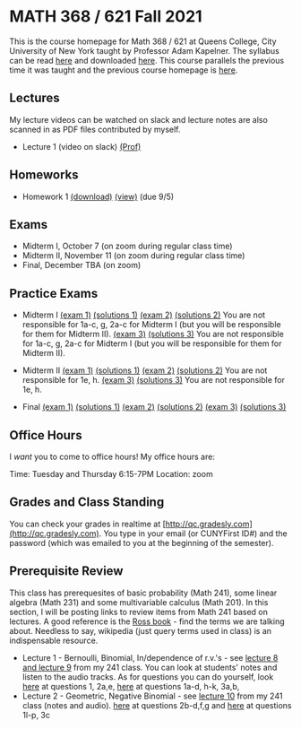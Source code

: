 # MATH 368 / 621 Fall 2021

This is the course homepage for Math 368 / 621 at Queens College, City University of New York taught by Professor Adam Kapelner. The syllabus can be read [here](https://github.com/kapelner/QC_Math_368_Fall_2021/blob/master/syllabus/syllabus.pdf) and downloaded [here](https://raw.githubusercontent.com/kapelner/QC_Math_368_Fall_2021/master/syllabus/syllabus.pdf). This course parallels the previous time it was taught and the previous course homepage is [here](https://github.com/kapelner/QC_Math_621_Fall_2020).

## Lectures

My lecture videos can be watched on slack and lecture notes are also scanned in as PDF files contributed by myself.

<!--
* Lecture 23 (video on slack) [(Jessica Tobar)](https://github.com/kapelner/QC_Math_368_Fall_2021/blob/master/lectures/lec23tobar.pdf) [(Julio Zola)](https://github.com/kapelner/QC_Math_368_Fall_2021/blob/master/lectures/lec23zola.pdf) [(Sharmin Khan)](https://github.com/kapelner/QC_Math_368_Fall_2021/blob/master/lectures/lec23khan.pdf) [(Christian Guaraca)](https://github.com/kapelner/QC_Math_368_Fall_2021/blob/master/lectures/lec23guaraca.pdf) [(Abu Ilboudo)](https://github.com/kapelner/QC_Math_368_Fall_2021/blob/master/lectures/lec23ilboudo.pdf) [(ProfA)](https://github.com/kapelner/QC_Math_368_Fall_2021/blob/master/lectures/lec23akap.pdf) [(ProfB)](https://github.com/kapelner/QC_Math_368_Fall_2021/blob/master/lectures/lec23bkap.pdf) 
* Lecture 22 (video on slack) [(Abu Ilboudo)](https://github.com/kapelner/QC_Math_368_Fall_2021/blob/master/lectures/lec22ilboudo.pdf) [(Julio Zola)](https://github.com/kapelner/QC_Math_368_Fall_2021/blob/master/lectures/lec22zola.pdf) [(Seonwha Cho)](https://github.com/kapelner/QC_Math_368_Fall_2021/blob/master/lectures/lec22cho.pdf) [(Sharmin Khan)](https://github.com/kapelner/QC_Math_368_Fall_2021/blob/master/lectures/lec22khan.pdf) [(ProfA)](https://github.com/kapelner/QC_Math_368_Fall_2021/blob/master/lectures/lec22akap.pdf) [(ProfB)](https://github.com/kapelner/QC_Math_368_Fall_2021/blob/master/lectures/lec22bkap.pdf) 
* Lecture 21 (video on slack) [(Abu Ilboudo)](https://github.com/kapelner/QC_Math_368_Fall_2021/blob/master/lectures/lec21ilboudo.pdf) [(Julio Zola)](https://github.com/kapelner/QC_Math_368_Fall_2021/blob/master/lectures/lec21zola.pdf) [(Sharmin Khan)](https://github.com/kapelner/QC_Math_368_Fall_2021/blob/master/lectures/lec21khan.pdf) [(Jessica Tobar)](https://github.com/kapelner/QC_Math_368_Fall_2021/blob/master/lectures/lec21tobar.pdf) [(Mercury Stills)](https://github.com/kapelner/QC_Math_368_Fall_2021/blob/master/lectures/lec21stills.pdf) [(Seonwha Cho)](https://github.com/kapelner/QC_Math_368_Fall_2021/blob/master/lectures/lec21cho.pdf) [(Michael Velez)](https://github.com/kapelner/QC_Math_368_Fall_2021/blob/master/lectures/lec21velez.pdf) [(Tama Chowdhury)](https://github.com/kapelner/QC_Math_368_Fall_2021/blob/master/lectures/lec21chowdhury.pdf)[(ProfA)](https://github.com/kapelner/QC_Math_368_Fall_2021/blob/master/lectures/lec21akap.pdf) [(ProfB)](https://github.com/kapelner/QC_Math_368_Fall_2021/blob/master/lectures/lec21bkap.pdf) 
* Lecture 20 (video on slack) [(Abu Ilboudo)](https://github.com/kapelner/QC_Math_368_Fall_2021/blob/master/lectures/lec20ilboudo.pdf) [(Brendan Gubbins)](https://github.com/kapelner/QC_Math_368_Fall_2021/blob/master/lectures/lec20gubbins.pdf) [(Sharmin Khan)](https://github.com/kapelner/QC_Math_368_Fall_2021/blob/master/lectures/lec20khan.pdf) [(Seonwha Cho)](https://github.com/kapelner/QC_Math_368_Fall_2021/blob/master/lectures/lec20cho.pdf) [(Julio Zola)](https://github.com/kapelner/QC_Math_368_Fall_2021/blob/master/lectures/lec20zola.pdf) [(Jessica Tobar)](https://github.com/kapelner/QC_Math_368_Fall_2021/blob/master/lectures/lec20tobar.pdf) [(Mercury Stills)](https://github.com/kapelner/QC_Math_368_Fall_2021/blob/master/lectures/lec20stills.pdf) [(Tama Chowdhury)](https://github.com/kapelner/QC_Math_368_Fall_2021/blob/master/lectures/lec20chowdhury.pdf)[(ProfA)](https://github.com/kapelner/QC_Math_368_Fall_2021/blob/master/lectures/lec20akap.pdf) [(ProfB)](https://github.com/kapelner/QC_Math_368_Fall_2021/blob/master/lectures/lec20bkap.pdf) 
* Lecture 19 (video on slack) [(Brendan Gubbins)](https://github.com/kapelner/QC_Math_368_Fall_2021/blob/master/lectures/lec19gubbins.pdf) [(Abu Ilboudo)](https://github.com/kapelner/QC_Math_368_Fall_2021/blob/master/lectures/lec19ilboudo.pdf) [(Julio Zola)](https://github.com/kapelner/QC_Math_368_Fall_2021/blob/master/lectures/lec19zola.pdf) [(Tama Chowdhury)](https://github.com/kapelner/QC_Math_368_Fall_2021/blob/master/lectures/lec19chowdhury.pdf) [(Seonwha Cho)](https://github.com/kapelner/QC_Math_368_Fall_2021/blob/master/lectures/lec19cho.pdf) [(Mercury Stills)](https://github.com/kapelner/QC_Math_368_Fall_2021/blob/master/lectures/lec19stills.pdf) [(ProfA)](https://github.com/kapelner/QC_Math_368_Fall_2021/blob/master/lectures/lec19akap.pdf) [(ProfB)](https://github.com/kapelner/QC_Math_368_Fall_2021/blob/master/lectures/lec19bkap.pdf) 
* Lecture 18 (video on slack) [(Brendan Gubbins)](https://github.com/kapelner/QC_Math_368_Fall_2021/blob/master/lectures/lec18gubbins.pdf) [(Jessica Tobar)](https://github.com/kapelner/QC_Math_368_Fall_2021/blob/master/lectures/lec18tobar.pdf) [(Sharmin Khan)](https://github.com/kapelner/QC_Math_368_Fall_2021/blob/master/lectures/lec18khan.pdf) [(Tama Chowdhury)](https://github.com/kapelner/QC_Math_368_Fall_2021/blob/master/lectures/lec18chowdhury.pdf) [(Julio Zola)](https://github.com/kapelner/QC_Math_368_Fall_2021/blob/master/lectures/lec18zola.pdf) [(Mercury Stills)](https://github.com/kapelner/QC_Math_368_Fall_2021/blob/master/lectures/lec18stills.pdf) [(ProfA)](https://github.com/kapelner/QC_Math_368_Fall_2021/blob/master/lectures/lec18akap.pdf) [(ProfB)](https://github.com/kapelner/QC_Math_368_Fall_2021/blob/master/lectures/lec18bkap.pdf) 
* Lecture 17 (video on slack) [(Marin Azhar)](https://github.com/kapelner/QC_Math_368_Fall_2021/blob/master/lectures/lec17azhar.pdf) [(Asmaa Mohamed)](https://github.com/kapelner/QC_Math_368_Fall_2021/blob/master/lectures/lec17mohamed.pdf) [(Julio Zola)](https://github.com/kapelner/QC_Math_368_Fall_2021/blob/master/lectures/lec17zola.pdf) [(Abu Ilboudo)](https://github.com/kapelner/QC_Math_368_Fall_2021/blob/master/lectures/lec17ilboudo.pdf) [(Tama Chowdhury)](https://github.com/kapelner/QC_Math_368_Fall_2021/blob/master/lectures/lec17chowdhury.pdf) [(Jessica Tobar)](https://github.com/kapelner/QC_Math_368_Fall_2021/blob/master/lectures/lec17tobar.pdf) [(Mercury Stills)](https://github.com/kapelner/QC_Math_368_Fall_2021/blob/master/lectures/lec17stills.pdf) [(ProfA)](https://github.com/kapelner/QC_Math_368_Fall_2021/blob/master/lectures/lec17akap.pdf) [(ProfB)](https://github.com/kapelner/QC_Math_368_Fall_2021/blob/master/lectures/lec17bkap.pdf) 
* Lecture 16 (video on slack) [(Asmaa Mohamed)](https://github.com/kapelner/QC_Math_368_Fall_2021/blob/master/lectures/lec16mohamed.pdf) [(Brendan Gubbins)](https://github.com/kapelner/QC_Math_368_Fall_2021/blob/master/lectures/lec16gubbins.pdf) [(Tama Chowdhury)](https://github.com/kapelner/QC_Math_368_Fall_2021/blob/master/lectures/lec16chowdhury.pdf) [(Julio Zola)](https://github.com/kapelner/QC_Math_368_Fall_2021/blob/master/lectures/lec16zola.pdf) [(Mercury Stills)](https://github.com/kapelner/QC_Math_368_Fall_2021/blob/master/lectures/lec16stills.pdf) [(ProfA)](https://github.com/kapelner/QC_Math_368_Fall_2021/blob/master/lectures/lec16akap.pdf) [(ProfB)](https://github.com/kapelner/QC_Math_368_Fall_2021/blob/master/lectures/lec16bkap.pdf) 
* Lecture 15 (video on slack) [(Alin Carrera)](https://github.com/kapelner/QC_Math_368_Fall_2021/blob/master/lectures/lec15carrera.pdf) [(Abu Ilboudo)](https://github.com/kapelner/QC_Math_368_Fall_2021/blob/master/lectures/lec15ilboudo.pdf) [(Asmaa Mohamed)](https://github.com/kapelner/QC_Math_368_Fall_2021/blob/master/lectures/lec15mohamed.pdf) [(Julio Zola)](https://github.com/kapelner/QC_Math_368_Fall_2021/blob/master/lectures/lec15zola.pdf) [(Sharmin Khan)](https://github.com/kapelner/QC_Math_368_Fall_2021/blob/master/lectures/lec15khan.pdf) [(Seonwha Cho)](https://github.com/kapelner/QC_Math_368_Fall_2021/blob/master/lectures/lec15cho.pdf) [(Christella Nissanthan)](https://github.com/kapelner/QC_Math_368_Fall_2021/blob/master/lectures/lec15nissanthan.pdf) [(Tama Chowdhury)](https://github.com/kapelner/QC_Math_368_Fall_2021/blob/master/lectures/lec15chowdhury.pdf) [(ProfA)](https://github.com/kapelner/QC_Math_368_Fall_2021/blob/master/lectures/lec15akap.pdf) [(ProfB)](https://github.com/kapelner/QC_Math_368_Fall_2021/blob/master/lectures/lec15bkap.pdf) 
* Lecture 14 (video on slack) [(Brendan Gubbins)](https://github.com/kapelner/QC_Math_368_Fall_2021/blob/master/lectures/lec14gubbins.pdf) [(Marin Azhar)](https://github.com/kapelner/QC_Math_368_Fall_2021/blob/master/lectures/lec14azhar.pdf) [(Christella Nissanthan)](https://github.com/kapelner/QC_Math_368_Fall_2021/blob/master/lectures/lec14nissanthan.pdf) [(Abu Ilboudo)](https://github.com/kapelner/QC_Math_368_Fall_2021/blob/master/lectures/lec14ilboudo.pdf) [(Julio Zola)](https://github.com/kapelner/QC_Math_368_Fall_2021/blob/master/lectures/lec14zola.pdf) [(Frank Palma)](https://github.com/kapelner/QC_Math_368_Fall_2021/blob/master/lectures/lec14palma.pdf) [(Sharmin Khan)](https://github.com/kapelner/QC_Math_368_Fall_2021/blob/master/lectures/lec14khan.pdf) [(ProfA)](https://github.com/kapelner/QC_Math_368_Fall_2021/blob/master/lectures/lec14akap.pdf) [(ProfB)](https://github.com/kapelner/QC_Math_368_Fall_2021/blob/master/lectures/lec14bkap.pdf) 
* Lecture 13 (video on slack) [(Abu Ilboudo)](https://github.com/kapelner/QC_Math_368_Fall_2021/blob/master/lectures/lec13ilboudo.pdf) [(Brendan Gubbins)](https://github.com/kapelner/QC_Math_368_Fall_2021/blob/master/lectures/lec13gubbins.pdf) [(Asmaa Mohamed)](https://github.com/kapelner/QC_Math_368_Fall_2021/blob/master/lectures/lec13mohamed.pdf) [(Seonwha Cho)](https://github.com/kapelner/QC_Math_368_Fall_2021/blob/master/lectures/lec13cho.pdf) [(Julio Zola)](https://github.com/kapelner/QC_Math_368_Fall_2021/blob/master/lectures/lec13zola.pdf) [(Max Ma)](https://github.com/kapelner/QC_Math_368_Fall_2021/blob/master/lectures/lec13ma.pdf) [(Christella Nissanthan)](https://github.com/kapelner/QC_Math_368_Fall_2021/blob/master/lectures/lec13nissanthan.pdf) [(Tama Chowdhury)](https://github.com/kapelner/QC_Math_368_Fall_2021/blob/master/lectures/lec13chowdhury.pdf) [(ProfA)](https://github.com/kapelner/QC_Math_368_Fall_2021/blob/master/lectures/lec13akap.pdf) [(ProfB)](https://github.com/kapelner/QC_Math_368_Fall_2021/blob/master/lectures/lec13bkap.pdf) 
* Lecture 12 (video on slack) [(Marin Azhar)](https://github.com/kapelner/QC_Math_368_Fall_2021/blob/master/lectures/lec12azhar.pdf) [(Brendan Gubbins)](https://github.com/kapelner/QC_Math_368_Fall_2021/blob/master/lectures/lec12gubbins.pdf) [(Jessica Tobar)](https://github.com/kapelner/QC_Math_368_Fall_2021/blob/master/lectures/lec12tobar.pdf) [(Seonwha Cho)](https://github.com/kapelner/QC_Math_368_Fall_2021/blob/master/lectures/lec12cho.pdf) [(Frank Palma)](https://github.com/kapelner/QC_Math_368_Fall_2021/blob/master/lectures/lec12palma.pdf) [(Julio Zola)](https://github.com/kapelner/QC_Math_368_Fall_2021/blob/master/lectures/lec12zola.pdf) [(Abu Ilboudo)](https://github.com/kapelner/QC_Math_368_Fall_2021/blob/master/lectures/lec12ilboudo.pdf) [(Christella Nissanthan)](https://github.com/kapelner/QC_Math_368_Fall_2021/blob/master/lectures/lec12nissanthan.pdf) [(Tama Chowdhury)](https://github.com/kapelner/QC_Math_368_Fall_2021/blob/master/lectures/lec12chowdhury.pdf) [(Max Ma)](https://github.com/kapelner/QC_Math_368_Fall_2021/blob/master/lectures/lec12ma.pdf) [(ProfA)](https://github.com/kapelner/QC_Math_368_Fall_2021/blob/master/lectures/lec12akap.pdf) [(ProfB)](https://github.com/kapelner/QC_Math_368_Fall_2021/blob/master/lectures/lec12bkap.pdf) 
* Lecture 11 (video on slack) [(Brendan Gubbins)](https://github.com/kapelner/QC_Math_368_Fall_2021/blob/master/lectures/lec11gubbins.pdf) [(Asmaa Mohamed)](https://github.com/kapelner/QC_Math_368_Fall_2021/blob/master/lectures/lec11mohamed.pdf) [(Sharmin Khan)](https://github.com/kapelner/QC_Math_368_Fall_2021/blob/master/lectures/lec11khan.pdf) [(Julio Zola)](https://github.com/kapelner/QC_Math_368_Fall_2021/blob/master/lectures/lec11zola.pdf) [(Abu Ilboudo)](https://github.com/kapelner/QC_Math_368_Fall_2021/blob/master/lectures/lec11ilboudo.pdf) [(Christella Nissanthan)](https://github.com/kapelner/QC_Math_368_Fall_2021/blob/master/lectures/lec11nissanthan.pdf) [(Max Ma)](https://github.com/kapelner/QC_Math_368_Fall_2021/blob/master/lectures/lec11ma.pdf) [(ProfA)](https://github.com/kapelner/QC_Math_368_Fall_2021/blob/master/lectures/lec11akap.pdf) [(ProfB)](https://github.com/kapelner/QC_Math_368_Fall_2021/blob/master/lectures/lec11bkap.pdf) 
* Lecture 10 (video on slack) [(Abu Ilboudo)](https://github.com/kapelner/QC_Math_368_Fall_2021/blob/master/lectures/lec10ilboudo.pdf) [(Jessica Tobar)](https://github.com/kapelner/QC_Math_368_Fall_2021/blob/master/lectures/lec10tobar.pdf) [(Brendan Gubbins)](https://github.com/kapelner/QC_Math_368_Fall_2021/blob/master/lectures/lec10gubbins.pdf) [(Marin Azhar)](https://github.com/kapelner/QC_Math_368_Fall_2021/blob/master/lectures/lec10azhar.pdf) [(Asmaa Mohamed)](https://github.com/kapelner/QC_Math_368_Fall_2021/blob/master/lectures/lec10mohamed.pdf) [(Alin Carrera)](https://github.com/kapelner/QC_Math_368_Fall_2021/blob/master/lectures/lec10carrera.pdf) [(Frank Palma)](https://github.com/kapelner/QC_Math_368_Fall_2021/blob/master/lectures/lec10palma.pdf) [(Christella Nissanthan)](https://github.com/kapelner/QC_Math_368_Fall_2021/blob/master/lectures/lec10nissanthan.pdf) [(Tama Chowdhury)](https://github.com/kapelner/QC_Math_368_Fall_2021/blob/master/lectures/lec10chowdhury.pdf) [(Julio Zola)](https://github.com/kapelner/QC_Math_368_Fall_2021/blob/master/lectures/lec10zola.pdf) [(Max Ma)](https://github.com/kapelner/QC_Math_368_Fall_2021/blob/master/lectures/lec10ma.pdf) [(ProfA)](https://github.com/kapelner/QC_Math_368_Fall_2021/blob/master/lectures/lec10akap.pdf) [(ProfB)](https://github.com/kapelner/QC_Math_368_Fall_2021/blob/master/lectures/lec10bkap.pdf)
* Lecture 9 (video on slack) [(Brendan Gubbins)](https://github.com/kapelner/QC_Math_368_Fall_2021/blob/master/lectures/lec09gubbins.pdf) [(Asmaa Mohamed)](https://github.com/kapelner/QC_Math_368_Fall_2021/blob/master/lectures/lec09mohamed.pdf) [(Seonwha Cho)](https://github.com/kapelner/QC_Math_368_Fall_2021/blob/master/lectures/lec09cho.pdf) [(Abu Ilboudo)](https://github.com/kapelner/QC_Math_368_Fall_2021/blob/master/lectures/lec09ilboudo.pdf) [(Frank Palma)](https://github.com/kapelner/QC_Math_368_Fall_2021/blob/master/lectures/lec09palma.pdf) [(Mamataz Rubab)](https://github.com/kapelner/QC_Math_368_Fall_2021/blob/master/lectures/lec09rubab.pdf) [(Tama Chowdhury)](https://github.com/kapelner/QC_Math_368_Fall_2021/blob/master/lectures/lec09chowdhury.pdf) [(Christella Nissanthan)](https://github.com/kapelner/QC_Math_368_Fall_2021/blob/master/lectures/lec09nissanthan.pdf) [(Julio Zola)](https://github.com/kapelner/QC_Math_368_Fall_2021/blob/master/lectures/lec09zola.pdf) [(Max Ma)](https://github.com/kapelner/QC_Math_368_Fall_2021/blob/master/lectures/lec09ma.pdf) [(ProfA)](https://github.com/kapelner/QC_Math_368_Fall_2021/blob/master/lectures/lec09akap.pdf) [(ProfB)](https://github.com/kapelner/QC_Math_368_Fall_2021/blob/master/lectures/lec09bkap.pdf) 
* Lecture 8 (video on slack) [(Jessica Tobar)](https://github.com/kapelner/QC_Math_368_Fall_2021/blob/master/lectures/lec08tobar.pdf) [(Mamataz Rubab)](https://github.com/kapelner/QC_Math_368_Fall_2021/blob/master/lectures/lec08rubab.pdf) [(Abu Ilboudo)](https://github.com/kapelner/QC_Math_368_Fall_2021/blob/master/lectures/lec08ilboudo.pdf) [(Brendan Gubbins)](https://github.com/kapelner/QC_Math_368_Fall_2021/blob/master/lectures/lec08gubbins.pdf) [(Julio Zola)](https://github.com/kapelner/QC_Math_368_Fall_2021/blob/master/lectures/lec08zola.pdf) [(Marin Azhar)](https://github.com/kapelner/QC_Math_368_Fall_2021/blob/master/lectures/lec08azhar.pdf) [(Frank Palma)](https://github.com/kapelner/QC_Math_368_Fall_2021/blob/master/lectures/lec08palma.pdf) [(Asmaa Mohamed)](https://github.com/kapelner/QC_Math_368_Fall_2021/blob/master/lectures/lec08mohamed.pdf) [(Tama Chowdhury)](https://github.com/kapelner/QC_Math_368_Fall_2021/blob/master/lectures/lec08chowdhury.pdf) [(Max Ma)](https://github.com/kapelner/QC_Math_368_Fall_2021/blob/master/lectures/lec08ma.pdf) [(Christella Nissanthan)](https://github.com/kapelner/QC_Math_368_Fall_2021/blob/master/lectures/lec08nissanthan.pdf) [(ProfA)](https://github.com/kapelner/QC_Math_368_Fall_2021/blob/master/lectures/lec08akap.pdf) [(ProfB)](https://github.com/kapelner/QC_Math_368_Fall_2021/blob/master/lectures/lec08bkap.pdf) 
* Lecture 7 (video on slack) [(Marin Azhar)](https://github.com/kapelner/QC_Math_368_Fall_2021/blob/master/lectures/lec07azhar.pdf) [(Brendan Gubbins)](https://github.com/kapelner/QC_Math_368_Fall_2021/blob/master/lectures/lec07gubbins.pdf) [(Asmaa Mohamed)](https://github.com/kapelner/QC_Math_368_Fall_2021/blob/master/lectures/lec07mohamed.pdf) [(Jessica Tobar)](https://github.com/kapelner/QC_Math_368_Fall_2021/blob/master/lectures/lec07tobar.pdf) [(Alin Carrera)](https://github.com/kapelner/QC_Math_368_Fall_2021/blob/master/lectures/lec07carrera.pdf) [(Frank Palma)](https://github.com/kapelner/QC_Math_368_Fall_2021/blob/master/lectures/lec07palma.pdf) [(Julio Zola)](https://github.com/kapelner/QC_Math_368_Fall_2021/blob/master/lectures/lec07zola.pdf) [(Tama Chowdhury)](https://github.com/kapelner/QC_Math_368_Fall_2021/blob/master/lectures/lec07chowdhury.pdf) [(Abu Ilboudo)](https://github.com/kapelner/QC_Math_368_Fall_2021/blob/master/lectures/lec07ilboudo.pdf) [(Mamataz Rubab)](https://github.com/kapelner/QC_Math_368_Fall_2021/blob/master/lectures/lec07rubab.pdf) [(Max Ma)](https://github.com/kapelner/QC_Math_368_Fall_2021/blob/master/lectures/lec07ma.pdf) [(Christella Nissanthan)](https://github.com/kapelner/QC_Math_368_Fall_2021/blob/master/lectures/lec07nissanthan.pdf) [(ProfA)](https://github.com/kapelner/QC_Math_368_Fall_2021/blob/master/lectures/lec07akap.pdf) [(ProfB)](https://github.com/kapelner/QC_Math_368_Fall_2021/blob/master/lectures/lec07bkap.pdf)
* Lecture 6 (video on slack) [(Brendan Gubbins)](https://github.com/kapelner/QC_Math_368_Fall_2021/blob/master/lectures/lec06gubbins.pdf) [(Mamataz Rubab)](https://github.com/kapelner/QC_Math_368_Fall_2021/blob/master/lectures/lec06rubab.pdf) [(Jessica Tobar)](https://github.com/kapelner/QC_Math_368_Fall_2021/blob/master/lectures/lec06tobar.pdf) [(Marin Azhar)](https://github.com/kapelner/QC_Math_368_Fall_2021/blob/master/lectures/lec06azhar.pdf) [(Alin Carrera)](https://github.com/kapelner/QC_Math_368_Fall_2021/blob/master/lectures/lec06carrera.pdf) [(Seonwha Cho)](https://github.com/kapelner/QC_Math_368_Fall_2021/blob/master/lectures/lec06cho.pdf) [(Max Ma)](https://github.com/kapelner/QC_Math_368_Fall_2021/blob/master/lectures/lec06ma.pdf) [(Tama Chowdhury)](https://github.com/kapelner/QC_Math_368_Fall_2021/blob/master/lectures/lec06chowdhury.pdf) [(Julio Zola)](https://github.com/kapelner/QC_Math_368_Fall_2021/blob/master/lectures/lec06zola.pdf) [(Christella Nissanthan)](https://github.com/kapelner/QC_Math_368_Fall_2021/blob/master/lectures/lec06nissanthan.pdf) [(ProfA)](https://github.com/kapelner/QC_Math_368_Fall_2021/blob/master/lectures/lec06akap.pdf) [(Abu Ilboudo)](https://github.com/kapelner/QC_Math_368_Fall_2021/blob/master/lectures/lec06ilboudo.pdf) [(ProfB)](https://github.com/kapelner/QC_Math_368_Fall_2021/blob/master/lectures/lec06bkap.pdf) 
* Lecture 5 (video on slack) [(Brendan Gubbins)](https://github.com/kapelner/QC_Math_368_Fall_2021/blob/master/lectures/lec04gubbins.pdf) [(Marin Azhar)](https://github.com/kapelner/QC_Math_368_Fall_2021/blob/master/lectures/lec05azhar.pdf) [(Max Ma)](https://github.com/kapelner/QC_Math_368_Fall_2021/blob/master/lectures/lec05ma.pdf) [(Asmaa Mohamed)](https://github.com/kapelner/QC_Math_368_Fall_2021/blob/master/lectures/lec05mohamed.pdf) [(Alin Carrera)](https://github.com/kapelner/QC_Math_368_Fall_2021/blob/master/lectures/lec05carrera.pdf) [(Frank Palma)](https://github.com/kapelner/QC_Math_368_Fall_2021/blob/master/lectures/lec05palma.pdf) [(Julio Zola)](https://github.com/kapelner/QC_Math_368_Fall_2021/blob/master/lectures/lec05zola.pdf) [(Christella Nissanthan)](https://github.com/kapelner/QC_Math_368_Fall_2021/blob/master/lectures/lec05nissanthan.pdf) [(ProfA)](https://github.com/kapelner/QC_Math_368_Fall_2021/blob/master/lectures/lec05akap.pdf) [(Seonwha Cho)](https://github.com/kapelner/QC_Math_368_Fall_2021/blob/master/lectures/lec05cho.pdf) [(Tama Chowdhury)](https://github.com/kapelner/QC_Math_368_Fall_2021/blob/master/lectures/lec05chowdhury.pdf) [(ProfB)](https://github.com/kapelner/QC_Math_368_Fall_2021/blob/master/lectures/lec05bkap.pdf)
* Lecture 4 (video on slack) [(Brendan Gubbins)](https://github.com/kapelner/QC_Math_368_Fall_2021/blob/master/lectures/lec04gubbins.pdf) [(Jessica Tobar)](https://github.com/kapelner/QC_Math_368_Fall_2021/blob/master/lectures/lec04tobar.pdf) [(Mamataz Rubab)](https://github.com/kapelner/QC_Math_368_Fall_2021/blob/master/lectures/lec04rubab.pdf) [(Malka Danese)](https://github.com/kapelner/QC_Math_368_Fall_2021/blob/master/lectures/lec04danese.pdf) [(Alin Carrera)](https://github.com/kapelner/QC_Math_368_Fall_2021/blob/master/lectures/lec04carrera.pdf) [(Frank Palma)](https://github.com/kapelner/QC_Math_368_Fall_2021/blob/master/lectures/lec04palma.pdf) [(Marin Azhar)](https://github.com/kapelner/QC_Math_368_Fall_2021/blob/master/lectures/lec04azhar.pdf) [(Abu Ilboudo)](https://github.com/kapelner/QC_Math_368_Fall_2021/blob/master/lectures/lec04ilboudo.pdf) [(Julio Zola)](https://github.com/kapelner/QC_Math_368_Fall_2021/blob/master/lectures/lec04zola.pdf) [(Christella Nissanthan)](https://github.com/kapelner/QC_Math_368_Fall_2021/blob/master/lectures/lec04nissanthan.pdf) [(ProfA)](https://github.com/kapelner/QC_Math_368_Fall_2021/blob/master/lectures/lec04akap.pdf) [(ProfB)](https://github.com/kapelner/QC_Math_368_Fall_2021/blob/master/lectures/lec04bkap.pdf)
* Lecture 3 (video on slack) [(Jessica Tobar)](https://github.com/kapelner/QC_Math_368_Fall_2021/blob/master/lectures/lec03tobar.pdf) [(Mamataz Rubab)](https://github.com/kapelner/QC_Math_368_Fall_2021/blob/master/lectures/lec03rubab.pdf) [(Frank Palma)](https://github.com/kapelner/QC_Math_368_Fall_2021/blob/master/lectures/lec03palma.pdf) [(Victoria Tai)](https://github.com/kapelner/QC_Math_368_Fall_2021/blob/master/lectures/lec03tai.pdf) [(Alin Carrera)](https://github.com/kapelner/QC_Math_368_Fall_2021/blob/master/lectures/lec03carrera.pdf) [(Asmaa Mohamed)](https://github.com/kapelner/QC_Math_368_Fall_2021/blob/master/lectures/lec03mohamed.pdf) [(Christella Nissanthan)](https://github.com/kapelner/QC_Math_368_Fall_2021/blob/master/lectures/lec03nissanthan.pdf) [(ProfA)](https://github.com/kapelner/QC_Math_368_Fall_2021/blob/master/lectures/lec03akap.pdf) [(Tama Chowdhury)](https://github.com/kapelner/QC_Math_368_Fall_2021/blob/master/lectures/lec03chowdhury.pdf) [(Julio Zola)](https://github.com/kapelner/QC_Math_368_Fall_2021/blob/master/lectures/lec03zola.pdf) [(Qin Chen)](https://github.com/kapelner/QC_Math_368_Fall_2021/blob/master/lectures/lec03chen.pdf) [(Tama Chowdhury)](https://github.com/kapelner/QC_Math_368_Fall_2021/blob/master/lectures/lec03chowdhury.pdf) [(ProfA)](https://github.com/kapelner/QC_Math_368_Fall_2021/blob/master/lectures/lec03akap.pdf) [(ProfB)](https://github.com/kapelner/QC_Math_368_Fall_2021/blob/master/lectures/lec03bkap.pdf)
* Lecture 2 (video on slack) [(Max Ma)](https://github.com/kapelner/QC_Math_368_Fall_2021/blob/master/lectures/lec02ma.pdf) [(Mamataz Rubab)](https://github.com/kapelner/QC_Math_368_Fall_2021/blob/master/lectures/lec02rubab.pdf) [(Julio Zola)](https://github.com/kapelner/QC_Math_368_Fall_2021/blob/master/lectures/lec02zola.pdf) [(Alin Carrera)](https://github.com/kapelner/QC_Math_368_Fall_2021/blob/master/lectures/lec02carrera.pdf) [(Frank Palma)](https://github.com/kapelner/QC_Math_368_Fall_2021/blob/master/lectures/lec02palma.pdf) [(Seth Marcus)](https://github.com/kapelner/QC_Math_368_Fall_2021/blob/master/lectures/lec02marcus.pdf) [(Brendan Gubbins)](https://github.com/kapelner/QC_Math_368_Fall_2021/blob/master/lectures/lec02gubbins.pdf) [(Andrew Claros)](https://github.com/kapelner/QC_Math_368_Fall_2021/blob/master/lectures/lec02claros.pdf) [(Tama Chowdhury)](https://github.com/kapelner/QC_Math_368_Fall_2021/blob/master/lectures/lec02chowdhury.pdf) [(ProfA)](https://github.com/kapelner/QC_Math_368_Fall_2021/blob/master/lectures/lec02akap.pdf) [(Christian Guaraca)](https://github.com/kapelner/QC_Math_368_Fall_2021/blob/master/lectures/lec02guaraca.pdf) [(Christella Nissanthan)](https://github.com/kapelner/QC_Math_368_Fall_2021/blob/master/lectures/lec02nissanthan.pdf) [(Qin Chen)](https://github.com/kapelner/QC_Math_368_Fall_2021/blob/master/lectures/lec02chen.pdf) [(ProfA)](https://github.com/kapelner/QC_Math_368_Fall_2021/blob/master/lectures/lec02akap.pdf) [(ProfB)](https://github.com/kapelner/QC_Math_368_Fall_2021/blob/master/lectures/lec02bkap.pdf)-->
* Lecture 1 (video on slack) [(Prof)](https://github.com/kapelner/QC_Math_368_Fall_2021/blob/master/lectures/lec01kap.pdf)


## Homeworks

<!--
* Homework 9 [(download)](https://github.com/kapelner/QC_Math_368_Fall_2021/blob/master/homeworks/hw09/hw09.pdf?raw=true) [(view)](https://github.com/kapelner/QC_Math_368_Fall_2021/blob/master/homeworks/hw09/hw09.pdf) (due 12/12)
* Homework 8 [(download)](https://github.com/kapelner/QC_Math_368_Fall_2021/blob/master/homeworks/hw08/hw08.pdf?raw=true) [(view)](https://github.com/kapelner/QC_Math_368_Fall_2021/blob/master/homeworks/hw08/hw08.pdf) (due 12/2)
* Homework 7 [(download)](https://github.com/kapelner/QC_Math_368_Fall_2021/blob/master/homeworks/hw07/hw07.pdf?raw=true) [(view)](https://github.com/kapelner/QC_Math_368_Fall_2021/blob/master/homeworks/hw07/hw07.pdf) (due 12/12)
* Homework 6 [(download)](https://github.com/kapelner/QC_Math_368_Fall_2021/blob/master/homeworks/hw06/hw06.pdf?raw=true) [(view)](https://github.com/kapelner/QC_Math_368_Fall_2021/blob/master/homeworks/hw06/hw06.pdf) (due 11/30)
* Homework 5 [(download)](https://github.com/kapelner/QC_Math_368_Fall_2021/blob/master/homeworks/hw05/hw05.pdf?raw=true) [(view)](https://github.com/kapelner/QC_Math_368_Fall_2021/blob/master/homeworks/hw05/hw05.pdf) (due 11/20)
* Homework 4 [(download)](https://github.com/kapelner/QC_Math_368_Fall_2021/blob/master/homeworks/hw04/hw04.pdf?raw=true) [(view)](https://github.com/kapelner/QC_Math_368_Fall_2021/blob/master/homeworks/hw04/hw04.pdf) (due 11/1)
* Homework 3 [(download)](https://github.com/kapelner/QC_Math_368_Fall_2021/blob/master/homeworks/hw03/hw03.pdf?raw=true) [(view)](https://github.com/kapelner/QC_Math_368_Fall_2021/blob/master/homeworks/hw03/hw03.pdf) (due 10/16)
* Homework 2 [(download)](https://github.com/kapelner/QC_Math_368_Fall_2021/blob/master/homeworks/hw02/hw02.pdf?raw=true) [(view)](https://github.com/kapelner/QC_Math_368_Fall_2021/blob/master/homeworks/hw02/hw02.pdf) (due 9/22)
-->
* Homework 1 [(download)](https://github.com/kapelner/QC_Math_368_Fall_2021/blob/master/homeworks/hw01/hw01.pdf?raw=true) [(view)](https://github.com/kapelner/QC_Math_368_Fall_2021/blob/master/homeworks/hw01/hw01.pdf) (due 9/5)

## Exams

* Midterm I, October 7 (on zoom during regular class time) 
* Midterm II, November 11 (on zoom during regular class time) 
* Final, December TBA (on zoom) 

## Practice Exams

* Midterm I [(exam 1)](https://github.com/kapelner/QC_Math_621_Fall_2020/blob/master/exams/midterm1/midterm1.pdf) [(solutions 1)](https://github.com/kapelner/QC_Math_621_Fall_2020/blob/master/exams/midterm1/midterm1_solutions.pdf) [(exam 2)](https://github.com/kapelner/QC_Math_621_Fall_2017/blob/master/exams/midterm1/midterm1.pdf) [(solutions 2)](https://github.com/kapelner/QC_Math_621_Fall_2017/blob/master/exams/midterm1/midterm1_solutions.pdf) You are not responsible for 1a-c, g, 2a-c for Midterm I (but you will be responsible for them for Midterm II). [(exam 3)](https://github.com/kapelner/QC_Math_621_Fall_2019/blob/master/exams/midterm1/midterm1.pdf) [(solutions 3)](https://github.com/kapelner/QC_Math_621_Fall_2019/blob/master/exams/midterm1/midterm1_solutions.pdf) You are not responsible for 1a-c, g, 2a-c for Midterm I (but you will be responsible for them for Midterm II).

* Midterm II [(exam 1)](https://github.com/kapelner/QC_Math_621_Fall_2020/blob/master/exams/midterm2/midterm2.pdf) [(solutions 1)](https://github.com/kapelner/QC_Math_621_Fall_2020/blob/master/exams/midterm2/midterm2_solutions.pdf) [(exam 2)](https://github.com/kapelner/QC_Math_621_Fall_2017/blob/master/exams/midterm2/midterm2.pdf) [(solutions 2)](https://github.com/kapelner/QC_Math_621_Fall_2017/blob/master/exams/midterm2/midterm2_solutions.pdf) You are not responsible for 1e, h. [(exam 3)](https://github.com/kapelner/QC_Math_621_Fall_2019/blob/master/exams/midterm2/midterm2.pdf) [(solutions 3)](https://github.com/kapelner/QC_Math_621_Fall_2019/blob/master/exams/midterm2/midterm2_solutions.pdf) You are not responsible for 1e, h.

* Final [(exam 1)](https://github.com/kapelner/QC_Math_621_Fall_2020/blob/master/exams/final/final.pdf) [(solutions 1)](https://github.com/kapelner/QC_Math_621_Fall_2020/blob/master/exams/final/final_solutions.pdf) [(exam 2)](https://github.com/kapelner/QC_Math_621_Fall_2017/blob/master/exams/final/final.pdf) [(solutions 2)](https://github.com/kapelner/QC_Math_621_Fall_2017/blob/master/exams/final/final_solutions.pdf) [(exam 3)](https://github.com/kapelner/QC_Math_621_Fall_2019/blob/master/exams/final/final.pdf) [(solutions 3)](https://github.com/kapelner/QC_Math_621_Fall_2019/blob/master/exams/final/final_solutions.pdf)

## Office Hours

I *want* you to come to office hours! My office hours are:

Time: Tuesday and Thursday 6:15-7PM
Location: zoom

<!--
The TA's (Tzipora Horowitz's) office hours are:

Time: Monday and Wednesday 6:20-6:50PM
Location: zoom
-->

## Grades and Class Standing

You can check your grades in realtime at [http://qc.gradesly.com](http://qc.gradesly.com). You type in your email (or CUNYFirst ID#) and the password (which was emailed to you at the beginning of the semester).

## Prerequisite Review

This class has prerequesites of basic probability (Math 241), some linear algebra (Math 231) and some multivariable calculus (Math 201). In this section, I will be posting links to review items from Math 241 based on lectures. A good reference is the [Ross book](https://www.amazon.com/First-Course-Probability-6th/dp/0130338516/ref=sr_1_6?ie=UTF8&qid=1504062810&sr=8-6&keywords=probability+ross) - find the terms we are talking about. Needless to say, wikipedia (just query terms used in class) is an indispensable resource.

* Lecture 1 - Bernoulli, Binomial, In/dependence of r.v.'s - see [lecture 8 and lecture 9](https://github.com/kapelner/QC_Math_241_Fall_2016) from my 241 class. You can look at students' notes and listen to the audio tracks. As for questions you can do yourself, look [here](https://github.com/kapelner/QC_Math_241_Fall_2016/blob/master/exams/midterm2/midterm2_solutions.pdf) at questions 1, 2a,e, [here](https://github.com/kapelner/QC_Math_241_Fall_2015/blob/master/exams/midterm2/midterm2_solutions.pdf) at questions 1a-d, h-k, 3a,b, 
* Lecture 2 - Geometric, Negative Binomial - see [lecture 10](https://github.com/kapelner/QC_Math_241_Fall_2016) from my 241 class (notes and audio). [here](https://github.com/kapelner/QC_Math_241_Fall_2016/blob/master/exams/midterm2/midterm2_solutions.pdf) at questions 2b-d,f,g and [here](https://github.com/kapelner/QC_Math_241_Fall_2015/blob/master/exams/midterm2/midterm2_solutions.pdf) at questions 1l-p, 3c<!---->


<!--
ffmpeg -i zoom_0.mp4 -filter:v scale=1920:-1 -c:a copy 369_lec02.mp4
-->